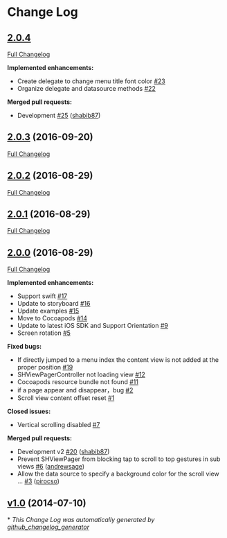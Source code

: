 # Change Log

## [2.0.4](https://github.com/shabib87/SHViewPager/tree/HEAD)

[Full Changelog](https://github.com/shabib87/SHViewPager/compare/2.0.3...HEAD)

**Implemented enhancements:**

- Create delegate to change menu title font color [\#23](https://github.com/shabib87/SHViewPager/issues/23)
- Organize delegate and datasource methods [\#22](https://github.com/shabib87/SHViewPager/issues/22)

**Merged pull requests:**

- Development [\#25](https://github.com/shabib87/SHViewPager/pull/25) ([shabib87](https://github.com/shabib87))

## [2.0.3](https://github.com/shabib87/SHViewPager/tree/2.0.3) (2016-09-20)
[Full Changelog](https://github.com/shabib87/SHViewPager/compare/2.0.2...2.0.3)

## [2.0.2](https://github.com/shabib87/SHViewPager/tree/2.0.2) (2016-08-29)
[Full Changelog](https://github.com/shabib87/SHViewPager/compare/2.0.1...2.0.2)

## [2.0.1](https://github.com/shabib87/SHViewPager/tree/2.0.1) (2016-08-29)
[Full Changelog](https://github.com/shabib87/SHViewPager/compare/2.0.0...2.0.1)

## [2.0.0](https://github.com/shabib87/SHViewPager/tree/2.0.0) (2016-08-29)
[Full Changelog](https://github.com/shabib87/SHViewPager/compare/v1.0...2.0.0)

**Implemented enhancements:**

- Support swift [\#17](https://github.com/shabib87/SHViewPager/issues/17)
- Update to storyboard [\#16](https://github.com/shabib87/SHViewPager/issues/16)
- Update examples [\#15](https://github.com/shabib87/SHViewPager/issues/15)
- Move to Cocoapods [\#14](https://github.com/shabib87/SHViewPager/issues/14)
- Update to latest iOS SDK and Support Orientation [\#9](https://github.com/shabib87/SHViewPager/issues/9)
- Screen rotation [\#5](https://github.com/shabib87/SHViewPager/issues/5)

**Fixed bugs:**

- If directly jumped to a menu index the content view is not added at the proper position [\#19](https://github.com/shabib87/SHViewPager/issues/19)
- SHViewPagerController not loading view [\#12](https://github.com/shabib87/SHViewPager/issues/12)
- Cocoapods resource bundle not found [\#11](https://github.com/shabib87/SHViewPager/issues/11)
- if a page appear and disappear，bug [\#2](https://github.com/shabib87/SHViewPager/issues/2)
- Scroll view content offset reset [\#1](https://github.com/shabib87/SHViewPager/issues/1)

**Closed issues:**

- Vertical scrolling disabled [\#7](https://github.com/shabib87/SHViewPager/issues/7)

**Merged pull requests:**

- Development v2 [\#20](https://github.com/shabib87/SHViewPager/pull/20) ([shabib87](https://github.com/shabib87))
- Prevent SHViewPager from blocking tap to scroll to top gestures in sub views  [\#6](https://github.com/shabib87/SHViewPager/pull/6) ([andrewsage](https://github.com/andrewsage))
- Allow the data source to specify a background color for the scroll view ... [\#3](https://github.com/shabib87/SHViewPager/pull/3) ([pirocso](https://github.com/pirocso))

## [v1.0](https://github.com/shabib87/SHViewPager/tree/v1.0) (2014-07-10)


\* *This Change Log was automatically generated by [github_changelog_generator](https://github.com/skywinder/Github-Changelog-Generator)*